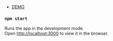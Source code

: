 - [DEMO](https://dashasm.github.io/iteam_test_task/)

### `npm start`

Runs the app in the development mode.\
Open [http://localhost:3000](http://localhost:3000) to view it in the browser.

